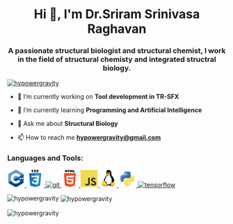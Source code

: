 <h1 align="center">Hi 👋, I'm Dr.Sriram Srinivasa Raghavan</h1>
<h3 align="center">A passionate structural biologist and structural chemist, I work in the field of structural chemisty and integrated structral biology.</h3>
<!--
<p align="left"> <img src="https://komarev.com/ghpvc/?username=hypowergravity&label=Profile%20views&color=0e75b6&style=flat" alt="hypowergravity" /> </p>
-->
<p align="left"> <a href="https://github.com/ryo-ma/github-profile-trophy"><img src="https://github-profile-trophy.vercel.app/?username=hypowergravity" alt="hypowergravity" /></a> </p>

- 🔭 I’m currently working on **Tool development in TR-SFX**

- 🌱 I’m currently learning **Programming and Artificial Intelligence**
<!--
- 👯 I’m looking to collaborate on **Structural Chemistry**

- 🤝 I’m looking for help with **Time resolved serial crystallography of Metal organic compounds**
-->
- 💬 Ask me about **Structural Biology**

- 📫 How to reach me **hypowergravity@gmail.com**

<!--<h3 align="left">Connect with me:</h3>-->
<p align="left">
</p>

<h3 align="left">Languages and Tools:</h3>
<p align="left"> <a href="https://www.w3schools.com/cpp/" target="_blank" rel="noreferrer"> <img src="https://raw.githubusercontent.com/devicons/devicon/master/icons/cplusplus/cplusplus-original.svg" alt="cplusplus" width="40" height="40"/> </a> <a href="https://www.w3schools.com/css/" target="_blank" rel="noreferrer"> <img src="https://raw.githubusercontent.com/devicons/devicon/master/icons/css3/css3-original-wordmark.svg" alt="css3" width="40" height="40"/> </a> <a href="https://git-scm.com/" target="_blank" rel="noreferrer"> <img src="https://www.vectorlogo.zone/logos/git-scm/git-scm-icon.svg" alt="git" width="40" height="40"/> </a> <a href="https://www.w3.org/html/" target="_blank" rel="noreferrer"> <img src="https://raw.githubusercontent.com/devicons/devicon/master/icons/html5/html5-original-wordmark.svg" alt="html5" width="40" height="40"/> </a> <a href="https://developer.mozilla.org/en-US/docs/Web/JavaScript" target="_blank" rel="noreferrer"> <img src="https://raw.githubusercontent.com/devicons/devicon/master/icons/javascript/javascript-original.svg" alt="javascript" width="40" height="40"/> </a> <a href="https://www.linux.org/" target="_blank" rel="noreferrer"> <img src="https://raw.githubusercontent.com/devicons/devicon/master/icons/linux/linux-original.svg" alt="linux" width="40" height="40"/> </a> <a href="https://www.python.org" target="_blank" rel="noreferrer"> <img src="https://raw.githubusercontent.com/devicons/devicon/master/icons/python/python-original.svg" alt="python" width="40" height="40"/> </a> <a href="https://www.tensorflow.org" target="_blank" rel="noreferrer"> <img src="https://www.vectorlogo.zone/logos/tensorflow/tensorflow-icon.svg" alt="tensorflow" width="40" height="40"/> </a> </p>

<p><img align="left" src="https://github-readme-stats.vercel.app/api/top-langs?username=hypowergravity&show_icons=true&locale=en&layout=compact" alt="hypowergravity" /></p>

<p>&nbsp;<img align="center" src="https://github-readme-stats.vercel.app/api?username=hypowergravity&show_icons=true&locale=en" alt="hypowergravity" /></p>

<p><img align="center" src="https://github-readme-streak-stats.herokuapp.com/?user=hypowergravity&" alt="hypowergravity" /></p>


